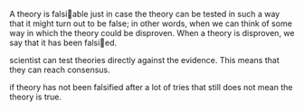 A theory is falsiable just
in case the theory can be tested in such a way that it might turn out to be
false; in other words, when we can think of some way in which the theory
could be disproven. When a theory is disproven, we say that it has been
falsied.

scientist can test theories directly against the evidence. 
This means that they can reach consensus.

if theory has not been falsified after a lot of tries that still does not mean the theory is true.